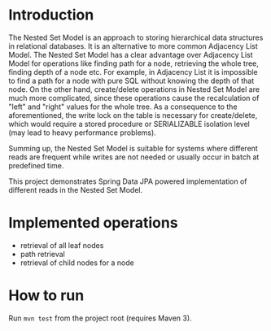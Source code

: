 # Introduction
The Nested Set Model is an approach to storing hierarchical data structures in relational databases.
It is an alternative to more common Adjacency List Model.
The Nested Set Model has a clear advantage over Adjacency List Model for operations like finding path for a node, retrieving the whole tree, finding depth of a node etc.
For example, in Adjacency List it is impossible to find a path for a node with pure SQL without knowing the depth of that node.
On the other hand, create/delete operations in Nested Set Model are much more complicated, since these operations cause the recalculation of "left" and "right" values for the whole tree.
As a consequence to the aforementioned, the write lock on the table is necessary for create/delete, which would require a stored procedure or SERIALIZABLE isolation level (may lead to heavy performance problems).

Summing up, the Nested Set Model is suitable for systems where different reads are frequent while writes are not needed or usually occur in batch at predefined time.

This project demonstrates Spring Data JPA powered implementation of different reads in the Nested Set Model.

# Implemented operations

 - retrieval of all leaf nodes
 - path retrieval
 - retrieval of child nodes for a node

# How to run
Run `mvn test` from the project root (requires Maven 3).